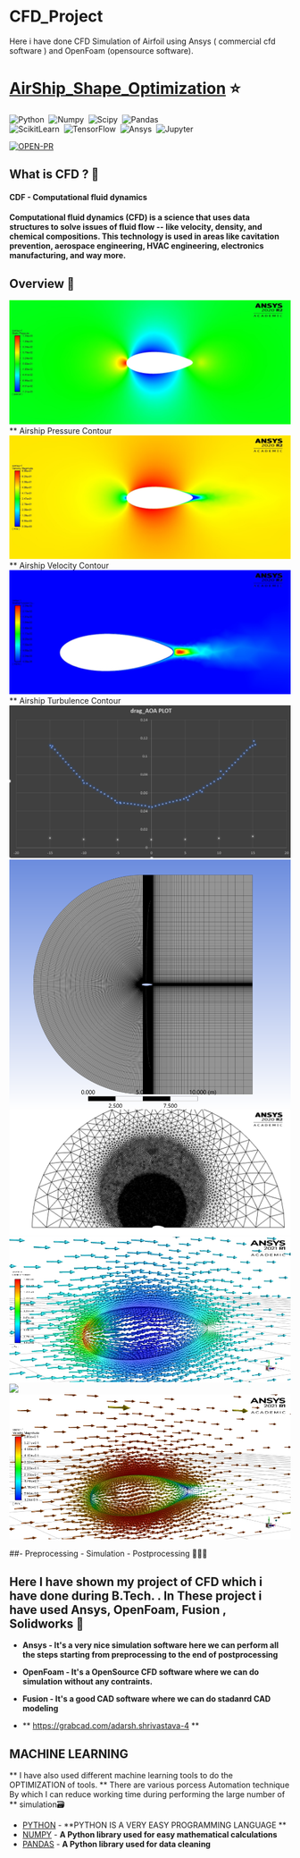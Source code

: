 # CFD_Project
Here i have done CFD Simulation of Airfoil using Ansys ( commercial cfd software ) and OpenFoam (opensource software). 

# [AirShip_Shape_Optimization]() ⭐

![Python](https://img.shields.io/badge/Powered%20By-Python-F7DF1E?style=for-the-badge&logo=&logoColor)&nbsp;
![Numpy](https://img.shields.io/badge/Numpy-E34F26?style=for-the-badge&logo=&logoColor=white)&nbsp;
![Scipy](https://img.shields.io/badge/Scipy-239120?&style=for-the-badge&logo=&logoColor=white)&nbsp;
![Pandas](https://img.shields.io/badge/Pandas-563D7C?style=for-the-badge&logo=&logoColor=white)&nbsp;<br/>
![ScikitLearn](https://img.shields.io/badge/ScikitLearn-43853D?style=for-the-badge&logo=&logoColor=white)&nbsp;
![TensorFlow](https://img.shields.io/badge/TensorFlow-404D59?style=for-the-badge)&nbsp;
![Ansys](https://img.shields.io/badge/Ansys-430098?style=for-the-badge&logo=&logoColor=white)&nbsp;
![Jupyter](https://img.shields.io/badge/Jupyter-563D7C?style=for-the-badge&logo=&logoColor=white)&nbsp;<br/>


[![OPEN-PR](https://img.shields.io/badge/Open%20For-PR-orange?style=for-the-badge&logo=github)](https://github.com/adarshshrivastava9993/Airfoil_Ansys_OpenFoam)
## What is CFD ? 🤔

#### CDF - Computational fluid dynamics
#### Computational fluid dynamics (CFD) is a science that uses data structures to solve issues of fluid flow -- like velocity, density, and chemical compositions. This technology is used in areas like cavitation prevention, aerospace engineering, HVAC engineering, electronics manufacturing, and way more.

## Overview 👀
<img src="Images/35.jpg">
** Airship Pressure Contour
<img src="Images/36.jpg">
** Airship Velocity Contour
<img src="Images/38.jpg">
** Airship Turbulence Contour
<img src="Images/DRAG PLOT COMPARISON.png">
<img src="Images/Screenshot 2022-07-23 153054.png">
<img src="Images/gnvr half circle inflation.jpg">
<img src="Images/40.jpg">
<img src="Images/41.jpg">
<img src="Images/42.jpg">

##- Preprocessing - Simulation - Postprocessing 👨🏻‍💻 


## Here I have shown my project of CFD which i have done during B.Tech. . In These project i have used Ansys, OpenFoam, Fusion , Solidworks 🤔
- **Ansys - It's a very nice simulation software here we can perform all the steps starting from preprocessing to the end of postprocessing**
- **OpenFoam - It's a OpenSource CFD software where we can do simulation without any contraints.**
- **Fusion - It's a good CAD software where we can do stadanrd CAD modeling**

- ** https://grabcad.com/adarsh.shrivastava-4 **

## MACHINE LEARNING
** I have also used different machine learning tools to do the OPTIMIZATION of tools. 
** There are various porcess Automation technique By which I can reduce working time during performing the large number of 
** simulation🗃

- [PYTHON]([(https://www.python.org/)]) - **PYTHON IS A VERY EASY PROGRAMMING LANGUAGE **
- [NUMPY](https://numpy.org/) - **A Python library used for easy mathematical calculations**
- [PANDAS]((https://pandas.pydata.org/)) - **A Python library used for data cleaning**

